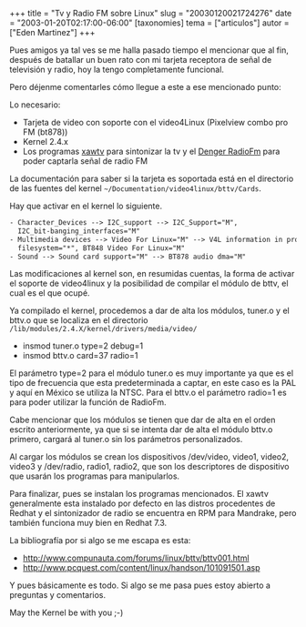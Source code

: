+++
title = "Tv y Radio FM sobre Linux"
slug = "20030120021724276"
date = "2003-01-20T02:17:00-06:00"
[taxonomies]
tema = ["articulos"]
autor = ["Eden Martinez"]
+++

Pues amigos ya tal ves se me halla pasado tiempo el mencionar que al fin,
después de batallar un buen rato con mi tarjeta receptora de señal de televisión
y radio, hoy la tengo completamente funcional.

Pero déjenme comentarles cómo llegue a este a ese mencionado punto:

<!-- more -->

Lo necesario:

- Tarjeta de video con soporte con el video4Linux (Pixelview combo pro
  FM (bt878))
- Kernel 2.4.x
- Los programas [xawtv](http://bytesex.org/xawtv/) para sintonizar la tv y el
  [Denger RadioFm](http://oss.mdamt.net/radiofm/) para poder captarla señal de
  radio FM

La documentación para saber si la tarjeta es soportada está en el directorio de
las fuentes del kernel `~/Documentation/video4linux/bttv/Cards`.

Hay que activar en el kernel lo siguiente.

```txt
- Character_Devices --> I2C_support --> I2C_Support="M",
  I2C_bit-banging_interfaces="M"
- Multimedia devices --> Video For Linux="M" --> V4L information in proc
  filesystem="*", BT848 Video For Linux="M"
- Sound --> Sound card support="M" --> BT878 audio dma="M"
```

Las modificaciones al kernel son, en resumidas cuentas, la forma de activar el
soporte de video4linux y la posibilidad de compilar el módulo de bttv, el cual
es el que ocupé.

Ya compilado el kernel, procedemos a dar de alta los módulos, tuner.o y el
bttv.o que se localiza en el directorio
`/lib/modules/2.4.X/kernel/drivers/media/video/`

- insmod tuner.o type=2 debug=1
- insmod bttv.o card=37 radio=1

El parámetro type=2 para el módulo tuner.o es muy importante ya que es el tipo
de frecuencia que esta predeterminada a captar, en este caso es la PAL y aquí en
México se utiliza la NTSC. Para el bttv.o el parámetro radio=1 es para poder
utilizar la función de RadioFm.

Cabe mencionar que los módulos se tienen que dar de alta en el orden escrito
anteriormente, ya que si se intenta dar de alta el módulo bttv.o primero,
cargará al tuner.o sin los parámetros personalizados.

Al cargar los módulos se crean los dispositivos /dev/video, video1, video2,
video3 y /dev/radio, radio1, radio2, que son los descriptores de dispositivo que
usarán los programas para manipularlos.

Para finalizar, pues se instalan los programas mencionados. El xawtv
generalmente esta instalado por defecto en las distros procedentes de Redhat y
el sintonizador de radio se encuentra en RPM para Mandrake, pero también
funciona muy bien en Redhat 7.3.

La bibliografía por si algo se me escapa es esta:

- <http://www.compunauta.com/forums/linux/bttv/bttv001.html>
- <http://www.pcquest.com/content/linux/handson/101091501.asp>

Y pues básicamente es todo. Si algo se me pasa pues estoy abierto a preguntas y
comentarios.

May the Kernel be with you ;-)
